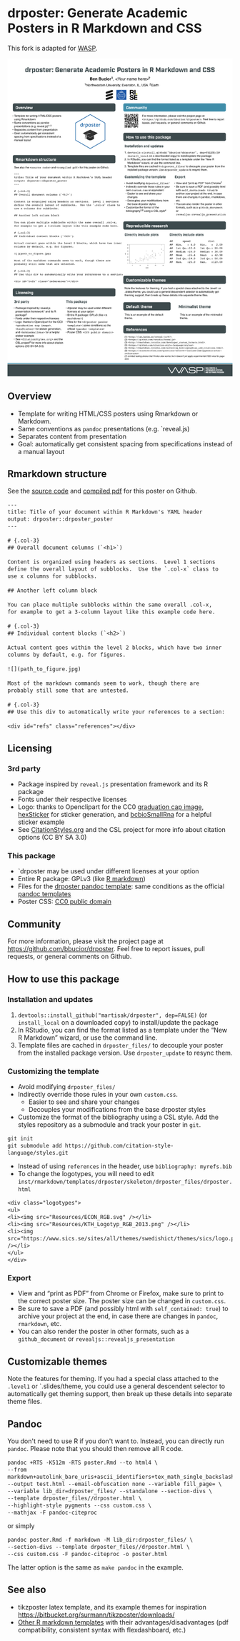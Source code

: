 # drposter: Generate Academic Posters in R Markdown and CSS

This fork is adapted for [WASP](http://wasp-sweden.org).

![poster](poster-0.png)

## Overview

* Template for writing HTML/CSS posters using Rmarkdown or Markdown.
* Same conventions as `pandoc` presentations
  (e.g. `reveal.js)
* Separates content from presentation
* Goal: automatically get consistent spacing from specifications
  instead of a manual layout

## Rmarkdown structure

See the [source
code](https://github.com/martisak/drposter/tree/master/inst/example/poster.Rmd)
and [compiled
pdf](https://github.com/martisak/drposter/tree/master/inst/example/poster.pdf)
for this poster on Github.

~~~
---
title: Title of your document within R Markdown's YAML header
output: drposter::drposter_poster
---

# {.col-3}
## Overall document columns (`<h1>`)

Content is organized using headers as sections.  Level 1 sections
define the overall layout of subblocks.  Use the `.col-x` class to
use x columns for subblocks.

## Another left column block

You can place multiple subblocks within the same overall .col-x,
for example to get a 3-column layout like this example code here.

# {.col-3}
## Individual content blocks (`<h2>`)

Actual content goes within the level 2 blocks, which have two inner
columns by default, e.g. for figures.

![](path_to_figure.jpg)

Most of the markdown commands seem to work, though there are
probably still some that are untested.

# {.col-3}
## Use this div to automatically write your references to a section:

<div id="refs" class="references"></div>
~~~

## Licensing

### 3rd party

* Package inspired by `reveal.js` presentation framework and
  its R package
* Fonts under their respective licenses
* Logo: thanks to Openclipart for the CC0 [graduation cap
  image](https://openclipart.org/detail/244447/minimliast-graduation-hat),
  [hexSticker](https://github.com/GuangchuangYu/hexSticker) for
  sticker generation, and
  [bcbioSmallRna](https://github.com/lpantano/bcbioSmallRna/blob/master/inst/sticker/sticker.R)
  for a helpful sticker example
* See [CitationStyles.org](https://citationstyles.org/) and the CSL
  project for more info about citation options (CC BY SA
  3.0)

### This package

* `drposter may be used under different licenses at your option
* Entire R package: GPLv3 (like [R
  markdown](https://github.com/rstudio/rmarkdown))
* Files for the [drposter pandoc
  template](https://github.com/bbucior/drposter/tree/master/inst/rmarkdown/templates/drposter/skeleton/drposter_files):
  same conditions as the official [pandoc
  templates](https://github.com/jgm/pandoc/tree/master/data/templates)
* Poster CSS: [CC0 public
  domain](https://creativecommons.org/publicdomain/zero/1.0/)

## Community

For more information, please visit the
project page at <https://github.com/bbucior/drposter>. Feel free to
report issues, pull requests, or general comments on Github.

## How to use this package

### Installation and updates

1.  `devtools::install_github("martisak/drposter", dep=FALSE)` (or
    `install_local` on a downloaded copy) to install/update the package
2.  In RStudio, you can find the format listed as a template under the
    “New R Markdown” wizard, or use the command line.
3.  Template files are cached in `drposter_files/` to decouple your
    poster from the installed package version. Use `drposter_update` to
    resync them.

### Customizing the template

* Avoid modifying `drposter_files/`
* Indirectly override those rules in your own `custom.css`.
    * Easier to see and share your changes
    * Decouples your modifications from the base drposter styles
* Customize the format of the bibliography using a CSL
  style. Add the styles repository as a submodule and track your poster in `git`. 

```
git init
git submodule add https://github.com/citation-style-language/styles.git
```

* Instead of using `references` in the header, use `bibliography: myrefs.bib`
* To change the logotypes, you will need to edit `inst/rmarkdown/templates/drposter/skeleton/drposter_files/drposter.html`

```
<div class="logotypes">
<ul>
<li><img src="Resources/ECON_RGB.svg" /></li>
<li><img src="Resources/KTH_Logotyp_RGB_2013.png" /></li>
<li><img src="https://www.sics.se/sites/all/themes/swedishict/themes/sics/logo.png" /></li>
</ul>
</div>
```

### Export

* View and “print as PDF” from Chrome or Firefox, make sure to print to the correct poster size. The poster size can be changed in `custom.css`.
* Be sure to save a PDF (and possibly html with `self_contained:
  true`) to archive your project at the end, in case there are changes
  in `pandoc`, `rmarkdown`, etc.
* You can also render the poster in other formats, such as a
  `github_document` or `revealjs::revealjs_presentation`

## Customizable themes

Note the features for theming. If you had a special class attached to
the `.level1` or `.slides/theme, you could use a general descendent
selector to automatically get theming support, then break up these
details into separate theme files.


## Pandoc

You don't need to use R if you don't want to. Instead, you can directly run `pandoc`. Please note that you should then remove all R code.

```
pandoc +RTS -K512m -RTS poster.Rmd --to html4 \
--from markdown+autolink_bare_uris+ascii_identifiers+tex_math_single_backslash+smart\ 
--output test.html --email-obfuscation none --variable fill_page= \
--variable lib_dir=drposter_files/ --standalone --section-divs \
--template drposter_files//drposter.html \
--highlight-style pygments --css custom.css \
--mathjax -F pandoc-citeproc
```

or simply

```
pandoc poster.Rmd -f markdown -M lib_dir:drposter_files/ \
--section-divs --template drposter_files//drposter.html \
--css custom.css -F pandoc-citeproc -o poster.html
```

The latter option is the same as `make pandoc` in the example.

## See also

* tikzposter latex template, and its example themes for inspiration
  <https://bitbucket.org/surmann/tikzposter/downloads/>
* [Other R markdown
  templates](https://gist.github.com/Pakillo/4854e5d760351206084f6be8abe476b2)
  with their advantages/disadvantages (pdf compatibility, consistent
  syntax with flexdashboard, etc.)